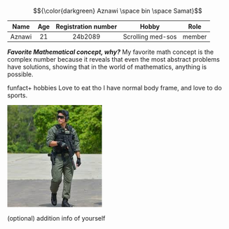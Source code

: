$${\color{darkgreen} Aznawi \space bin \space Samat}$$


|  **Name**    | **Age**          | **Registration number** |       **Hobby**      |    **Role**    |
| :----------: |:----------------:| :----------------------:| :-------------------:|:--------------:|
|    Aznawi    | 21               | 24b2089                 |   Scrolling med-sos  |     member     |

***Favorite Mathematical concept, why?***
My favorite math concept is the complex number because it reveals that even the most abstract problems have solutions, showing that in the world of mathematics, anything is possible.

funfact+ hobbies
Love to eat tho I have normal body frame, and love to do sports.

![Alt text](https://github.com/sm2302-aug24/labs-grp-aleph-0/blob/Aznawi/images.jpg?raw=true)

(optional) addition info of yourself

